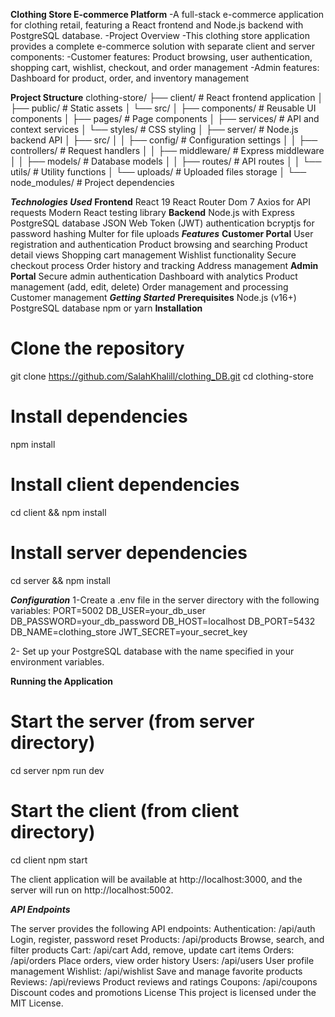 **Clothing Store E-commerce Platform**
-A full-stack e-commerce application for clothing retail, featuring a React frontend and Node.js backend with PostgreSQL database.
-Project Overview
-This clothing store application provides a complete e-commerce solution with separate client and server components:
-Customer features: Product browsing, user authentication, shopping cart, wishlist, checkout, and order management
-Admin features: Dashboard for product, order, and inventory management

**Project Structure**
clothing-store/
├── client/                 # React frontend application
│   ├── public/             # Static assets
│   └── src/
│       ├── components/     # Reusable UI components
│       ├── pages/          # Page components
│       ├── services/       # API and context services
│       └── styles/         # CSS styling
│
├── server/                 # Node.js backend API
│   ├── src/
│   │   ├── config/         # Configuration settings
│   │   ├── controllers/    # Request handlers
│   │   ├── middleware/     # Express middleware
│   │   ├── models/         # Database models
│   │   ├── routes/         # API routes
│   │   └── utils/          # Utility functions
│   └── uploads/            # Uploaded files storage
│
└── node_modules/           # Project dependencies



***Technologies Used***
**Frontend**
React 19
React Router Dom 7
Axios for API requests
Modern React testing library
**Backend**
Node.js with Express
PostgreSQL database
JSON Web Token (JWT) authentication
bcryptjs for password hashing
Multer for file uploads
***Features***
**Customer Portal**
User registration and authentication
Product browsing and searching
Product detail views
Shopping cart management
Wishlist functionality
Secure checkout process
Order history and tracking
Address management
**Admin Portal**
Secure admin authentication
Dashboard with analytics
Product management (add, edit, delete)
Order management and processing
Customer management
***Getting Started***
**Prerequisites**
Node.js (v16+)
PostgreSQL database
npm or yarn
**Installation**

# Clone the repository
git clone https://github.com/SalahKhalill/clothing_DB.git
cd clothing-store

# Install dependencies
npm install

# Install client dependencies
cd client && npm install

# Install server dependencies
cd server && npm install



***Configuration***
1-Create a .env file in the server directory with the following variables:
   PORT=5002
   DB_USER=your_db_user
   DB_PASSWORD=your_db_password
   DB_HOST=localhost
   DB_PORT=5432
   DB_NAME=clothing_store
   JWT_SECRET=your_secret_key

2- Set up your PostgreSQL database with the name specified in your environment variables.

**Running the Application**
# Start the server (from server directory)
cd server
npm run dev

# Start the client (from client directory)
cd client
npm start

The client application will be available at http://localhost:3000, and the server will run on http://localhost:5002.

***API Endpoints***

The server provides the following API endpoints:
Authentication: /api/auth
Login, register, password reset
Products: /api/products
Browse, search, and filter products
Cart: /api/cart
Add, remove, update cart items
Orders: /api/orders
Place orders, view order history
Users: /api/users
User profile management
Wishlist: /api/wishlist
Save and manage favorite products
Reviews: /api/reviews
Product reviews and ratings
Coupons: /api/coupons
Discount codes and promotions
License
This project is licensed under the MIT License.
